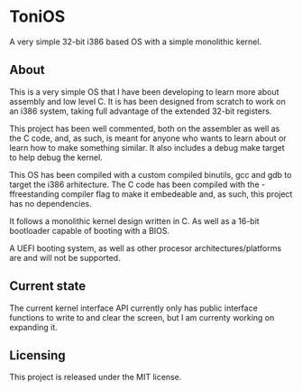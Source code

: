# ToniOS

A very simple 32-bit i386 based OS with a simple monolithic kernel.

## About

This is a very simple OS that I have been developing to learn more about
assembly and low level C. It is has been designed from scratch to work 
on an i386 system, taking full advantage of the extended 32-bit registers. 

This project has been well commented, both on the assembler as well as the
C code, and, as such, is meant for anyone who wants to learn about or learn 
how to make something similar. It also includes a debug make target to help 
debug the kernel.

This OS has been compiled with a custom compiled binutils, gcc and gdb to
target the i386 arhitecture. The C code has been compiled with the -ffreestanding
compiler flag to make it embedeable and, as such, this project has no
dependencies.

It follows a monolithic kernel design written in C. As well as a 16-bit 
bootloader capable of booting with a BIOS. 

A UEFI booting system, as well as other procesor architectures/platforms are 
and will not be supported.

## Current state

The current kernel interface API currently only has public interface functions to
write to and clear the screen, but I am currenty working on expanding it.

## Licensing

This project is released under the MIT license.
